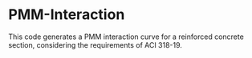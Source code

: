 # PMM-Interaction
This code generates a PMM interaction curve for a reinforced concrete section, considering the requirements of ACI 318-19.
